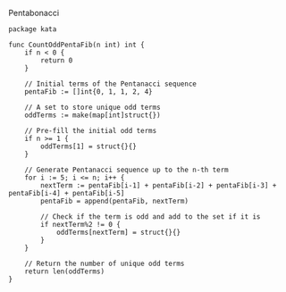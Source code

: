 Pentabonacci

    package kata
    
    func CountOddPentaFib(n int) int {
        if n < 0 {
            return 0
        }
    
        // Initial terms of the Pentanacci sequence
        pentaFib := []int{0, 1, 1, 2, 4}
        
        // A set to store unique odd terms
        oddTerms := make(map[int]struct{})
    
        // Pre-fill the initial odd terms
        if n >= 1 {
            oddTerms[1] = struct{}{}
        }
    
        // Generate Pentanacci sequence up to the n-th term
        for i := 5; i <= n; i++ {
            nextTerm := pentaFib[i-1] + pentaFib[i-2] + pentaFib[i-3] + pentaFib[i-4] + pentaFib[i-5]
            pentaFib = append(pentaFib, nextTerm)
    
            // Check if the term is odd and add to the set if it is
            if nextTerm%2 != 0 {
                oddTerms[nextTerm] = struct{}{}
            }
        }
    
        // Return the number of unique odd terms
        return len(oddTerms)
    }
